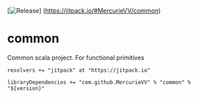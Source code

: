 [![Release](https://jitpack.io/v/MercurieVV/common.svg)]
(https://jitpack.io/#MercurieVV/common)
# common
Common scala project. For functional primitives

```resolvers += "jitpack" at "https://jitpack.io"```

```libraryDependencies += "com.github.MercurieVV" % "common" % "${version}"```
